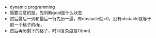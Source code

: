 + dynamic programming
+ 需要注意的是，先判断goal是什么状态
+ 然后最后一列和最后一行先历一遍，有obstacle就=0，没有obstacle就等于前一个格子的dp。
+ 然后再历剩下的格子，时间复杂度是O(mn)

